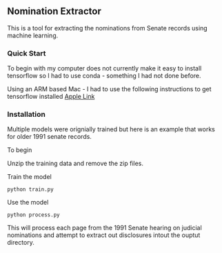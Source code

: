 Nomination Extractor
--------------------

This is a tool for extracting the nominations from Senate records using 
machine learning.


### Quick Start

To begin with my computer does not currently make it easy to install tensorflow
so I had to use conda - something I had not done before.

Using an ARM based Mac - I had to use the following instructions to get tensorflow installed
[Apple Link](https://developer.apple.com/metal/tensorflow-plugin/)


### Installation

Multiple models were orignially trained but here is an example that works for older 1991
senate records.

To begin 

Unzip the training data and remove the zip files.

Train the model 

    python train.py

Use the model

    python process.py
 
This will process each page from the 1991 Senate hearing on judicial nominations and attempt
to extract out disclosures intout the ouptut directory.

